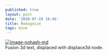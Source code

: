 ```yaml
---
published: true
layout: post
date: '2020-07-19 16:46'
title: Rekognize
tags: mine 
---
```

[![image-nohash-md](https://i.imgur.com/NdBfJGNl.png)](https://i.imgur.com/NdBfJGN.png)  
Fusion 3d text, displaced with displace3d node. 

